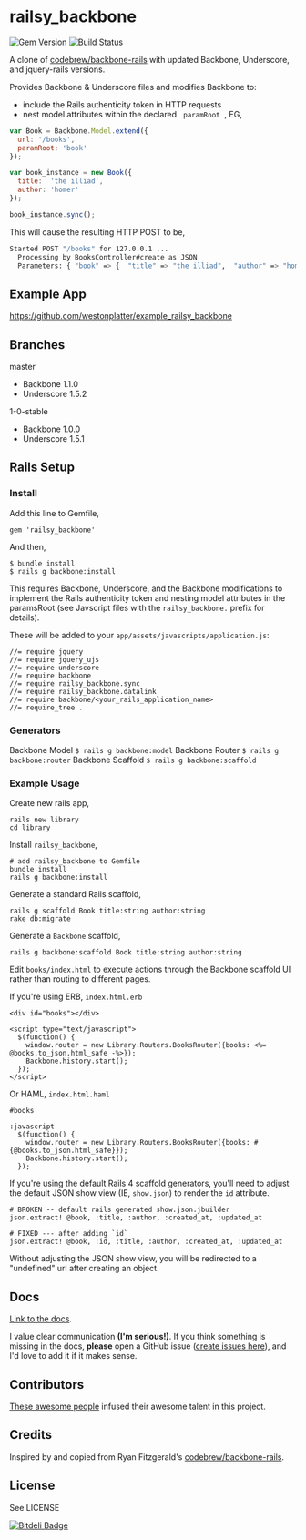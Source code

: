 # railsy_backbone

[![Gem Version](https://badge.fury.io/rb/railsy_backbone.png)](http://badge.fury.io/rb/railsy_backbone) [![Build Status](https://travis-ci.org/westonplatter/railsy_backbone.png?branch=master)](https://travis-ci.org/westonplatter/railsy_backbone)

A clone of [codebrew/backbone-rails](https://github.com/codebrew/backbone-rails) with updated Backbone, Underscore, and jquery-rails versions.

Provides Backbone & Underscore files and modifies Backbone to:
- include the Rails authenticity token in HTTP requests
- nest model attributes within the declared &nbsp; `paramRoot` &nbsp;, EG,

```js
var Book = Backbone.Model.extend({
  url: '/books',
  paramRoot: 'book'
});

var book_instance = new Book({
  title:  'the illiad',
  author: 'homer'
});

book_instance.sync();
```

This will cause the resulting HTTP POST to be,

```sh
Started POST "/books" for 127.0.0.1 ...
  Processing by BooksController#create as JSON
  Parameters: { "book" => {  "title" => "the illiad",  "author" => "homer", "id" => 1 } }
```

## Example App

https://github.com/westonplatter/example_railsy_backbone

## Branches

master
- Backbone 1.1.0
- Underscore 1.5.2

1-0-stable
- Backbone 1.0.0
- Underscore 1.5.1

## Rails Setup

### Install

Add this line to Gemfile,

    gem 'railsy_backbone'

And then,

    $ bundle install
    $ rails g backbone:install

This requires Backbone, Underscore, and the Backbone modifications to implement
the Rails authenticity token and nesting model attributes in the paramsRoot
(see Javscript files with the `railsy_backbone.` prefix for details).

These will be added to your `app/assets/javascripts/application.js`:

    //= require jquery
    //= require jquery_ujs
    //= require underscore
    //= require backbone
    //= require railsy_backbone.sync
    //= require railsy_backbone.datalink
    //= require backbone/<your_rails_application_name>
    //= require_tree .

### Generators
Backbone Model `$ rails g backbone:model`
Backbone Router `$ rails g backbone:router`
Backbone Scaffold `$ rails g backbone:scaffold`

### Example Usage

Create new rails app,

    rails new library
    cd library

Install `railsy_backbone`,

    # add railsy_backbone to Gemfile
    bundle install
    rails g backbone:install

Generate a standard Rails scaffold,

    rails g scaffold Book title:string author:string
    rake db:migrate

Generate a `Backbone` scaffold,

    rails g backbone:scaffold Book title:string author:string

Edit `books/index.html` to execute actions through the Backbone scaffold UI rather than routing to different pages.

If you're using ERB, `index.html.erb`

    <div id="books"></div>

    <script type="text/javascript">
      $(function() {
        window.router = new Library.Routers.BooksRouter({books: <%= @books.to_json.html_safe -%>});
        Backbone.history.start();
      });
    </script>

Or HAML, `index.html.haml`

    #books

    :javascript
      $(function() {
        window.router = new Library.Routers.BooksRouter({books: #{@books.to_json.html_safe}});
        Backbone.history.start();
      });

If you're using the default Rails 4 scaffold generators, you'll need to adjust
the default JSON show view (IE, `show.json`) to render the `id` attribute.

    # BROKEN -- default rails generated show.json.jbuilder
    json.extract! @book, :title, :author, :created_at, :updated_at

    # FIXED --- after adding `id`
    json.extract! @book, :id, :title, :author, :created_at, :updated_at

Without adjusting the JSON show view, you will be redirected to a "undefined"
url after creating an object.


## Docs
[Link to the docs](http://westonplatter.github.io/railsy_backbone/).

I value clear communication __(I'm serious!)__. If you think something is missing in the docs, __please__ open a GitHub issue ([create issues here](https://github.com/westonplatter/railsy_backbone/issues)), and I'd love to add it if it makes sense.

## Contributors
[These awesome people](https://github.com/westonplatter/railsy_backbone/graphs/contributors) infused their awesome talent in this project.

## Credits
Inspired by and copied from Ryan Fitzgerald's [codebrew/backbone-rails](https://github.com/codebrew/backbone-rails).

## License
See LICENSE


[![Bitdeli Badge](https://d2weczhvl823v0.cloudfront.net/westonplatter/railsy_backbone/trend.png)](https://bitdeli.com/free "Bitdeli Badge")

